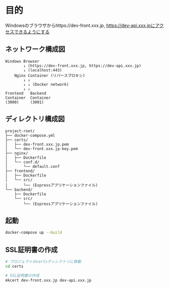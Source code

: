 # 目的
Windowsのブラウザからhttps://dev-front.xxx.jp, https://dev-api.xxx.jpにアクセスできるようにする

## ネットワーク構成図

``` 
Windows Browser
        ↓ (https://dev-front.xxx.jp, https://dev-api.xxx.jp)
        ↓ (localhost:443)
    Nginx Container (リバースプロキシ)
        ↓ ↓
        ↓ ↓ (Docker network)
        ↓ ↓
Frontend   Backend
Container  Container
(3000)     (3001)
```

## ディレクトリ構成図

```
project-root/
├── docker-compose.yml
├── certs/
│   ├── dev-front.xxx.jp.pem
│   └── dev-front.xxx.jp-key.pem
├── nginx/
│   ├── Dockerfile
│   └── conf.d/
│       └── default.conf
├── frontend/
│   ├── Dockerfile
│   └── src/
│       └── (Expressアプリケーションファイル)
└── backend/
    ├── Dockerfile
    └── src/
        └── (Expressアプリケーションファイル)
```

## 起動

``` sh
docker-compose up --build
```

## SSL証明書の作成

``` sh
# プロジェクトのcertsディレクトリに移動
cd certs

# SSL証明書の作成
mkcert dev-front.xxx.jp dev-api.xxx.jp
```